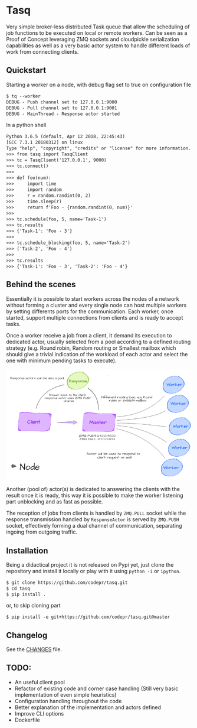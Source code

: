 Tasq
====

Very simple broker-less distributed Task queue that allow the scheduling of job functions to be
executed on local or remote workers. Can be seen as a Proof of Concept leveraging ZMQ sockets and
cloudpickle serialization capabilities as well as a very basic actor system to handle different
loads of work from connecting clients.


## Quickstart

Starting a worker on a node, with debug flag set to true on configuration file

```
$ tq --worker
DEBUG - Push channel set to 127.0.0.1:9000
DEBUG - Pull channel set to 127.0.0.1:9001
DEBUG - MainThread - Response actor started
```

In a python shell

```
Python 3.6.5 (default, Apr 12 2018, 22:45:43)
[GCC 7.3.1 20180312] on linux
Type "help", "copyright", "credits" or "license" for more information.
>>> from tasq import TasqClient
>>> tc = TasqClient('127.0.0.1', 9000)
>>> tc.connect()
>>>
>>> def foo(num):
>>>     import time
>>>     import random
>>>     r = random.randint(0, 2)
>>>     time.sleep(r)
>>>     return f'Foo - {random.randint(0, num)}'
>>>
>>> tc.schedule(foo, 5, name='Task-1')
>>> tc.results
>>> {'Task-1': 'Foo - 3'}
>>>
>>> tc.schedule_blocking(foo, 5, name='Task-2')
>>> ('Task-2', 'Foo - 4')
>>>
>>> tc.results
>>> {'Task-1': 'Foo - 3', 'Task-2': 'Foo - 4'}
```

## Behind the scenes

Essentially it is possible to start workers across the nodes of a network without forming a cluster
and every single node can host multiple workers by setting differents ports for the communication.
Each worker, once started, support multiple connections from clients and is ready to accept tasks.

Once a worker receive a job from a client, it demand its execution to dedicated actor, usually
selected from a pool according to a defined routing strategy (e.g. Round robin, Random routing or
Smallest mailbox which should give a trivial indication of the workload of each actor and select the
one with minimum pending tasks to execute).

![Tasq master-workers arch](static/worker_model_2.png)

Another (pool of) actor(s) is dedicated to answering the clients with the result once it is ready,
this way it is possible to make the worker listening part unblocking and as fast as possible.

The reception of jobs from clients is handled by `ZMQ.PULL` socket while the response transmission
handled by `ResponseActor` is served by `ZMQ.PUSH` socket, effectively forming a dual channel of
communication, separating ingoing from outgoing traffic.

## Installation

Being a didactical project it is not released on Pypi yet, just clone the repository and install it
locally or play with it using `python -i` or `ipython`.

```
$ git clone https://github.com/codepr/tasq.git
$ cd tasq
$ pip install .
```

or, to skip cloning part

```
$ pip install -e git+https://github.com/codepr/tasq.git@master
```

## Changelog

See the [CHANGES](CHANGES.md) file.

## TODO:

- An useful client pool
- Refactor of existing code and corner case handling (Still very basic implementation of even simple
  heuristics)
- Configuration handling throughout the code
- Better explanation of the implementation and actors defined
- Improve CLI options
- Dockerfile
